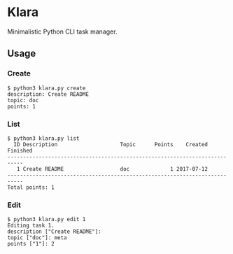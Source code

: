# Klara

Minimalistic Python CLI task manager.

## Usage

### Create

    $ python3 klara.py create
    description: Create README
    topic: doc
    points: 1

### List

    $ python3 klara.py list
      ID Description                    Topic      Points    Created   Finished
    ---------------------------------------------------------------------------
       1 Create README                  doc             1 2017-07-12           
    ---------------------------------------------------------------------------
    Total points: 1

### Edit

    $ python3 klara.py edit 1
    Editing task 1.
    description ["Create README"]: 
    topic ["doc"]: meta
    points ["1"]: 2

